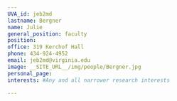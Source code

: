 ```yaml
---
UVA_id: jeb2md
lastname: Bergner
name: Julie
general_position: faculty
position:
office: 319 Kerchof Hall
phone: 434-924-4952
email: jeb2md@virginia.edu
image: __SITE_URL__/img/people/Bergner.jpg
personal_page:
interests: #Any and all narrower research interests

---
```

